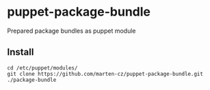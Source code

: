 puppet-package-bundle
=====================

Prepared package bundles as puppet module

Install
-------

    cd /etc/puppet/modules/
    git clone https://github.com/marten-cz/puppet-package-bundle.git ./package-bundle
